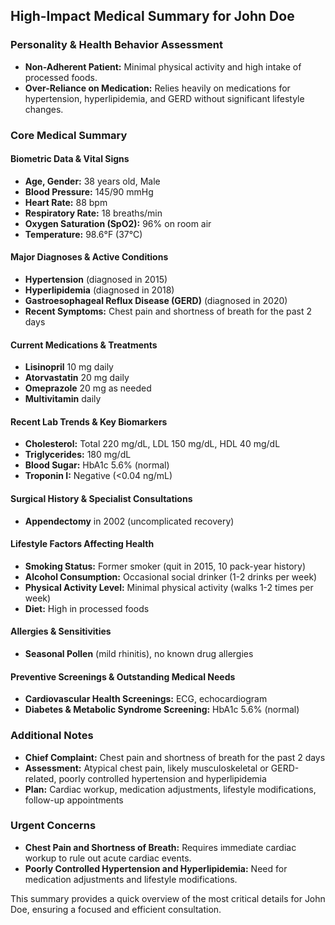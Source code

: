 ## High-Impact Medical Summary for John Doe

### Personality & Health Behavior Assessment
- **Non-Adherent Patient:** Minimal physical activity and high intake of processed foods.
- **Over-Reliance on Medication:** Relies heavily on medications for hypertension, hyperlipidemia, and GERD without significant lifestyle changes.

### Core Medical Summary

#### Biometric Data & Vital Signs
- **Age, Gender:** 38 years old, Male
- **Blood Pressure:** 145/90 mmHg
- **Heart Rate:** 88 bpm
- **Respiratory Rate:** 18 breaths/min
- **Oxygen Saturation (SpO2):** 96% on room air
- **Temperature:** 98.6°F (37°C)

#### Major Diagnoses & Active Conditions
- **Hypertension** (diagnosed in 2015)
- **Hyperlipidemia** (diagnosed in 2018)
- **Gastroesophageal Reflux Disease (GERD)** (diagnosed in 2020)
- **Recent Symptoms:** Chest pain and shortness of breath for the past 2 days

#### Current Medications & Treatments
- **Lisinopril** 10 mg daily
- **Atorvastatin** 20 mg daily
- **Omeprazole** 20 mg as needed
- **Multivitamin** daily

#### Recent Lab Trends & Key Biomarkers
- **Cholesterol:** Total 220 mg/dL, LDL 150 mg/dL, HDL 40 mg/dL
- **Triglycerides:** 180 mg/dL
- **Blood Sugar:** HbA1c 5.6% (normal)
- **Troponin I:** Negative (<0.04 ng/mL)

#### Surgical History & Specialist Consultations
- **Appendectomy** in 2002 (uncomplicated recovery)

#### Lifestyle Factors Affecting Health
- **Smoking Status:** Former smoker (quit in 2015, 10 pack-year history)
- **Alcohol Consumption:** Occasional social drinker (1-2 drinks per week)
- **Physical Activity Level:** Minimal physical activity (walks 1-2 times per week)
- **Diet:** High in processed foods

#### Allergies & Sensitivities
- **Seasonal Pollen** (mild rhinitis), no known drug allergies

#### Preventive Screenings & Outstanding Medical Needs
- **Cardiovascular Health Screenings:** ECG, echocardiogram
- **Diabetes & Metabolic Syndrome Screening:** HbA1c 5.6% (normal)

### Additional Notes
- **Chief Complaint:** Chest pain and shortness of breath for the past 2 days
- **Assessment:** Atypical chest pain, likely musculoskeletal or GERD-related, poorly controlled hypertension and hyperlipidemia
- **Plan:** Cardiac workup, medication adjustments, lifestyle modifications, follow-up appointments

### Urgent Concerns
- **Chest Pain and Shortness of Breath:** Requires immediate cardiac workup to rule out acute cardiac events.
- **Poorly Controlled Hypertension and Hyperlipidemia:** Need for medication adjustments and lifestyle modifications.

This summary provides a quick overview of the most critical details for John Doe, ensuring a focused and efficient consultation.